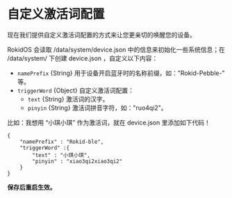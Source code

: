 # 自定义激活词配置

现在我们提供自定义激活词配置的方式来让您更亲切的唤醒您的设备。

RokidOS 会读取 /data/system/device.json 中的信息来初始化一些系统信息；在 /data/system/ 下创建 device.json ，自定义以下内容：

- `namePrefix` {String} 用于设备开启蓝牙时的名称前缀，如："Rokid-Pebble-" 等。
- `triggerWord` {Object} 自定义激活词配置：
   - `text` {String} 激活词的汉字。
   - `pinyin` {String} 激活词拼音字符，如："ruo4qi2"。

比如：我想用 “小琪小琪” 作为激活词，就在 device.json 里添加如下代码！
```
{
	"namePrefix" : "Rokid-ble",
	"triggerWord" :{
		"text" : "小琪小琪",
		"pinyin" : "xiao3qi2xiao3qi2"
	}	
}
```
**保存后重启生效。**
